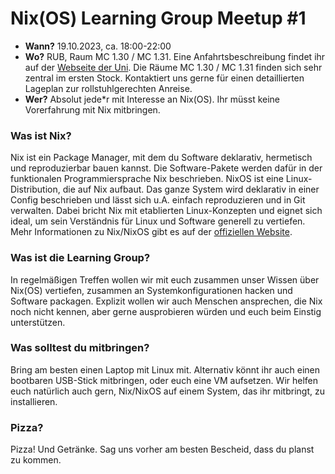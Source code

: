 # Nix(OS) Learning Group Meetup #1

- **Wann?** 19.10.2023, ca. 18:00-22:00
- **Wo?** RUB, Raum MC 1.30 / MC 1.31. Eine Anfahrtsbeschreibung findet ihr auf der [Webseite der Uni](https://www.ruhr-uni-bochum.de/de/anreise-zur-ruhr-universitaet). Die Räume MC 1.30 / MC 1.31 finden sich sehr zentral im ersten Stock. Kontaktiert uns gerne für einen detaillierten Lageplan zur rollstuhlgerechten Anreise.
- **Wer?** Absolut jede*r mit Interesse an Nix(OS). Ihr müsst keine Vorerfahrung mit Nix mitbringen.

### Was ist Nix?

Nix ist ein Package Manager, mit dem du Software deklarativ, hermetisch und reproduzierbar bauen kannst. Die Software-Pakete werden dafür in der funktionalen Programmiersprache Nix beschrieben. NixOS ist eine Linux-Distribution, die auf Nix aufbaut. Das ganze System wird deklarativ in einer Config beschrieben und lässt sich u.A. einfach reproduzieren und in Git verwalten. Dabei bricht Nix mit etablierten Linux-Konzepten und eignet sich ideal, um sein Verständnis für Linux und Software generell zu vertiefen.
Mehr Informationen zu Nix/NixOS gibt es auf der [offiziellen Website](https://nixos.org/).

### Was ist die Learning Group?

In regelmäßigen Treffen wollen wir mit euch zusammen unser Wissen über Nix(OS) vertiefen, zusammen an Systemkonfigurationen hacken und Software packagen. Explizit wollen wir auch Menschen ansprechen, die Nix noch nicht kennen, aber gerne ausprobieren würden und euch beim Einstig unterstützen.

### Was solltest du mitbringen?

Bring am besten einen Laptop mit Linux mit. Alternativ könnt ihr auch einen bootbaren USB-Stick mitbringen, oder euch eine VM aufsetzen. Wir helfen euch natürlich auch gern, Nix/NixOS auf einem System, das ihr mitbringt, zu installieren.

### Pizza?

Pizza! Und Getränke. Sag uns vorher am besten Bescheid, dass du planst zu kommen.
